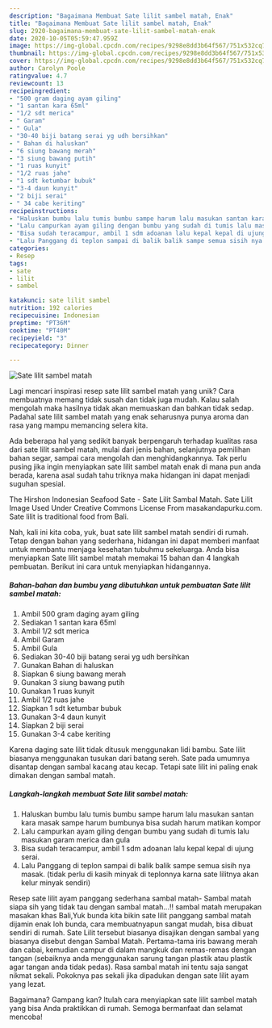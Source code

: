 ```yaml
---
description: "Bagaimana Membuat Sate lilit sambel matah, Enak"
title: "Bagaimana Membuat Sate lilit sambel matah, Enak"
slug: 2920-bagaimana-membuat-sate-lilit-sambel-matah-enak
date: 2020-10-05T05:59:47.959Z
image: https://img-global.cpcdn.com/recipes/9298e8dd3b64f567/751x532cq70/sate-lilit-sambel-matah-foto-resep-utama.jpg
thumbnail: https://img-global.cpcdn.com/recipes/9298e8dd3b64f567/751x532cq70/sate-lilit-sambel-matah-foto-resep-utama.jpg
cover: https://img-global.cpcdn.com/recipes/9298e8dd3b64f567/751x532cq70/sate-lilit-sambel-matah-foto-resep-utama.jpg
author: Carolyn Poole
ratingvalue: 4.7
reviewcount: 13
recipeingredient:
- "500 gram daging ayam giling"
- "1 santan kara 65ml"
- "1/2 sdt merica"
- " Garam"
- " Gula"
- "30-40 biji batang serai yg udh bersihkan"
- " Bahan di haluskan"
- "6 siung bawang merah"
- "3 siung bawang putih"
- "1 ruas kunyit"
- "1/2 ruas jahe"
- "1 sdt ketumbar bubuk"
- "3-4 daun kunyit"
- "2 biji serai"
- " 34 cabe keriting"
recipeinstructions:
- "Haluskan bumbu lalu tumis bumbu sampe harum lalu masukan santan kara masak sampe harum bumbunya bisa sudah harum matikan kompor"
- "Lalu campurkan ayam giling dengan bumbu yang sudah di tumis lalu masukan garam merica dan gula"
- "Bisa sudah teracampur, ambil 1 sdm adoanan lalu kepal kepal di ujung serai."
- "Lalu Panggang di teplon sampai di balik balik sampe semua sisih nya masak. (tidak perlu di kasih minyak di teplonnya karna sate lilitnya akan kelur minyak sendiri)"
categories:
- Resep
tags:
- sate
- lilit
- sambel

katakunci: sate lilit sambel 
nutrition: 192 calories
recipecuisine: Indonesian
preptime: "PT36M"
cooktime: "PT40M"
recipeyield: "3"
recipecategory: Dinner

---
```



![Sate lilit sambel matah](https://img-global.cpcdn.com/recipes/9298e8dd3b64f567/751x532cq70/sate-lilit-sambel-matah-foto-resep-utama.jpg)

Lagi mencari inspirasi resep sate lilit sambel matah yang unik? Cara membuatnya memang tidak susah dan tidak juga mudah. Kalau salah mengolah maka hasilnya tidak akan memuaskan dan bahkan tidak sedap. Padahal sate lilit sambel matah yang enak seharusnya punya aroma dan rasa yang mampu memancing selera kita.

Ada beberapa hal yang sedikit banyak berpengaruh terhadap kualitas rasa dari sate lilit sambel matah, mulai dari jenis bahan, selanjutnya pemilihan bahan segar, sampai cara mengolah dan menghidangkannya. Tak perlu pusing jika ingin menyiapkan sate lilit sambel matah enak di mana pun anda berada, karena asal sudah tahu triknya maka hidangan ini dapat menjadi suguhan spesial.

The Hirshon Indonesian Seafood Sate - Sate Lilit Sambal Matah. Sate Lilit Image Used Under Creative Commons License From masakandapurku.com. Sate lilit is traditional food from Bali.


Nah, kali ini kita coba, yuk, buat sate lilit sambel matah sendiri di rumah. Tetap dengan bahan yang sederhana, hidangan ini dapat memberi manfaat untuk membantu menjaga kesehatan tubuhmu sekeluarga. Anda bisa menyiapkan Sate lilit sambel matah memakai 15 bahan dan 4 langkah pembuatan. Berikut ini cara untuk menyiapkan hidangannya.

<!--inarticleads1-->

##### Bahan-bahan dan bumbu yang dibutuhkan untuk pembuatan Sate lilit sambel matah:

1. Ambil 500 gram daging ayam giling
1. Sediakan 1 santan kara 65ml
1. Ambil 1/2 sdt merica
1. Ambil  Garam
1. Ambil  Gula
1. Sediakan 30-40 biji batang serai yg udh bersihkan
1. Gunakan  Bahan di haluskan
1. Siapkan 6 siung bawang merah
1. Gunakan 3 siung bawang putih
1. Gunakan 1 ruas kunyit
1. Ambil 1/2 ruas jahe
1. Siapkan 1 sdt ketumbar bubuk
1. Gunakan 3-4 daun kunyit
1. Siapkan 2 biji serai
1. Gunakan  3-4 cabe keriting


Karena daging sate lilit tidak ditusuk menggunakan lidi bambu. Sate lilit biasanya menggunakan tusukan dari batang sereh. Sate pada umumnya disantap dengan sambal kacang atau kecap. Tetapi sate lilit ini paling enak dimakan dengan sambal matah. 

<!--inarticleads2-->

##### Langkah-langkah membuat Sate lilit sambel matah:

1. Haluskan bumbu lalu tumis bumbu sampe harum lalu masukan santan kara masak sampe harum bumbunya bisa sudah harum matikan kompor
1. Lalu campurkan ayam giling dengan bumbu yang sudah di tumis lalu masukan garam merica dan gula
1. Bisa sudah teracampur, ambil 1 sdm adoanan lalu kepal kepal di ujung serai.
1. Lalu Panggang di teplon sampai di balik balik sampe semua sisih nya masak. (tidak perlu di kasih minyak di teplonnya karna sate lilitnya akan kelur minyak sendiri)


Resep sate lilit ayam panggang sederhana sambal matah- Sambal matah siapa sih yang tidak tau dengan sambal matah…!! sambal matah merupakan masakan khas Bali,Yuk bunda kita bikin sate lilit panggang sambal matah dijamin enak loh bunda, cara membuatnyapun sangat mudah, bisa dibuat sendiri di rumah. Sate Lilit tersebut biasanya disajikan dengan sambal yang biasanya disebut dengan Sambal Matah. Pertama-tama iris bawang merah dan cabai, kemudian campur di dalam mangkuk dan remas-remas dengan tangan (sebaiknya anda menggunakan sarung tangan plastik atau plastik agar tangan anda tidak pedas). Rasa sambal matah ini tentu saja sangat nikmat sekali. Pokoknya pas sekali jika dipadukan dengan sate lilit ayam yang lezat. 

Bagaimana? Gampang kan? Itulah cara menyiapkan sate lilit sambel matah yang bisa Anda praktikkan di rumah. Semoga bermanfaat dan selamat mencoba!
